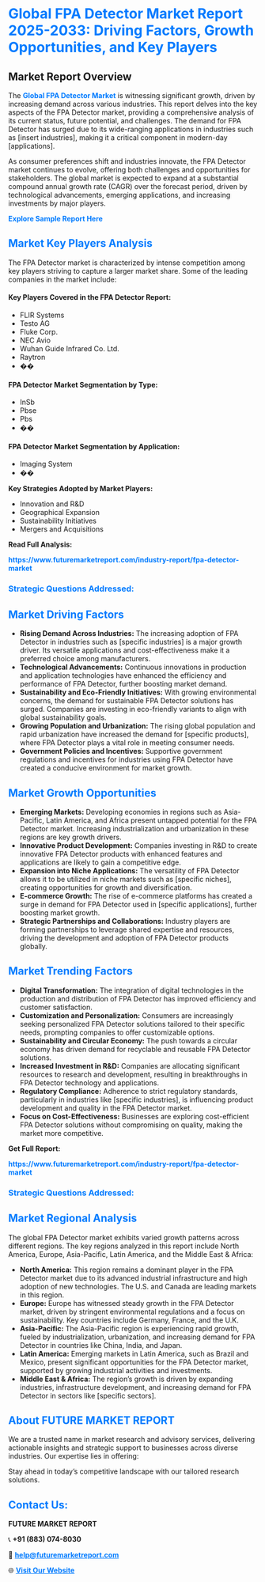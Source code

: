 <h1 style="color: #007BFF;">Global FPA Detector Market Report 2025-2033: Driving Factors, Growth Opportunities, and Key Players</h1>

<section id="overview">
<h2>Market Report Overview</h2>
<p>The <a href="https://www.futuremarketreport.com/industry-report/fpa-detector-market" style="color: #007BFF; text-decoration: none;"><strong>Global FPA Detector Market</strong></a> is witnessing significant growth, driven by increasing demand across various industries. This report delves into the key aspects of the FPA Detector market, providing a comprehensive analysis of its current status, future potential, and challenges. The demand for FPA Detector has surged due to its wide-ranging applications in industries such as [insert industries], making it a critical component in modern-day [applications].</p>
<p>As consumer preferences shift and industries innovate, the FPA Detector market continues to evolve, offering both challenges and opportunities for stakeholders. The global market is expected to expand at a substantial compound annual growth rate (CAGR) over the forecast period, driven by technological advancements, emerging applications, and increasing investments by major players.</p>
</section>

<section id="overview">
<p><a href="https://www.futuremarketreport.com/request-sample/reportId=118392" style="color: #007BFF; text-decoration: none;"><strong>Explore Sample Report Here</strong></a></p>
</section>

<section id="key-players">
<h2 style="color: #007BFF;">Market Key Players Analysis</h2>
<p>The FPA Detector market is characterized by intense competition among key players striving to capture a larger market share. Some of the leading companies in the market include:</p>
<h4>Key Players Covered in the FPA Detector Report:</h4>
<ul><li>FLIR Systems</li><li>Testo AG</li><li>Fluke Corp.</li><li>NEC Avio</li><li>Wuhan Guide Infrared Co. Ltd.</li><li>Raytron</li><li>��</li></ul>
<h4>FPA Detector Market Segmentation by Type:</h4>
<ul><li>InSb</li><li>Pbse</li><li>Pbs</li><li>��</li></ul>

<h4>FPA Detector Market Segmentation by Application:</h4>
<ul><li>Imaging System</li><li>��</li></ul>
<p><strong>Key Strategies Adopted by Market Players:</strong></p>
<ul>
<li>Innovation and R&D</li>
<li>Geographical Expansion</li>
<li>Sustainability Initiatives</li>
<li>Mergers and Acquisitions</li>
</ul>
</section>

<section>
<p><strong>Read Full Analysis: </strong></p><a href="https://www.futuremarketreport.com/industry-report/fpa-detector-market" style="color: #007BFF; text-decoration: none;"><strong>https://www.futuremarketreport.com/industry-report/fpa-detector-market</strong></a>
<h3 style="color: #007BFF;">Strategic Questions Addressed:</h3>
</section>

<section id="driving-factors">
<h2 style="color: #007BFF;">Market Driving Factors</h2>
<ul>
<li><strong>Rising Demand Across Industries:</strong> The increasing adoption of FPA Detector in industries such as [specific industries] is a major growth driver. Its versatile applications and cost-effectiveness make it a preferred choice among manufacturers.</li>
<li><strong>Technological Advancements:</strong> Continuous innovations in production and application technologies have enhanced the efficiency and performance of FPA Detector, further boosting market demand.</li>
<li><strong>Sustainability and Eco-Friendly Initiatives:</strong> With growing environmental concerns, the demand for sustainable FPA Detector solutions has surged. Companies are investing in eco-friendly variants to align with global sustainability goals.</li>
<li><strong>Growing Population and Urbanization:</strong> The rising global population and rapid urbanization have increased the demand for [specific products], where FPA Detector plays a vital role in meeting consumer needs.</li>
<li><strong>Government Policies and Incentives:</strong> Supportive government regulations and incentives for industries using FPA Detector have created a conducive environment for market growth.</li>
</ul>
</section>

<section id="growth-opportunities">
<h2 style="color: #007BFF;">Market Growth Opportunities</h2>
<ul>
<li><strong>Emerging Markets:</strong> Developing economies in regions such as Asia-Pacific, Latin America, and Africa present untapped potential for the FPA Detector market. Increasing industrialization and urbanization in these regions are key growth drivers.</li>
<li><strong>Innovative Product Development:</strong> Companies investing in R&D to create innovative FPA Detector products with enhanced features and applications are likely to gain a competitive edge.</li>
<li><strong>Expansion into Niche Applications:</strong> The versatility of FPA Detector allows it to be utilized in niche markets such as [specific niches], creating opportunities for growth and diversification.</li>
<li><strong>E-commerce Growth:</strong> The rise of e-commerce platforms has created a surge in demand for FPA Detector used in [specific applications], further boosting market growth.</li>
<li><strong>Strategic Partnerships and Collaborations:</strong> Industry players are forming partnerships to leverage shared expertise and resources, driving the development and adoption of FPA Detector products globally.</li>
</ul>
</section>

<section id="trending-factors">
<h2 style="color: #007BFF;">Market Trending Factors</h2>
<ul>
<li><strong>Digital Transformation:</strong> The integration of digital technologies in the production and distribution of FPA Detector has improved efficiency and customer satisfaction.</li>
<li><strong>Customization and Personalization:</strong> Consumers are increasingly seeking personalized FPA Detector solutions tailored to their specific needs, prompting companies to offer customizable options.</li>
<li><strong>Sustainability and Circular Economy:</strong> The push towards a circular economy has driven demand for recyclable and reusable FPA Detector solutions.</li>
<li><strong>Increased Investment in R&D:</strong> Companies are allocating significant resources to research and development, resulting in breakthroughs in FPA Detector technology and applications.</li>
<li><strong>Regulatory Compliance:</strong> Adherence to strict regulatory standards, particularly in industries like [specific industries], is influencing product development and quality in the FPA Detector market.</li>
<li><strong>Focus on Cost-Effectiveness:</strong> Businesses are exploring cost-efficient FPA Detector solutions without compromising on quality, making the market more competitive.</li>
</ul>
</section>

<section>
<p><strong>Get Full Report: </strong></p><a href="https://www.futuremarketreport.com/industry-report/fpa-detector-market" style="color: #007BFF; text-decoration: none;"><strong>https://www.futuremarketreport.com/industry-report/fpa-detector-market</strong></a>
<h3 style="color: #007BFF;">Strategic Questions Addressed:</h3>
</section>


<section id="regional-analysis">
<h2 style="color: #007BFF;">Market Regional Analysis</h2>
<p>The global FPA Detector market exhibits varied growth patterns across different regions. The key regions analyzed in this report include North America, Europe, Asia-Pacific, Latin America, and the Middle East & Africa:</p>
<ul>
<li><strong>North America:</strong> This region remains a dominant player in the FPA Detector market due to its advanced industrial infrastructure and high adoption of new technologies. The U.S. and Canada are leading markets in this region.</li>
<li><strong>Europe:</strong> Europe has witnessed steady growth in the FPA Detector market, driven by stringent environmental regulations and a focus on sustainability. Key countries include Germany, France, and the U.K.</li>
<li><strong>Asia-Pacific:</strong> The Asia-Pacific region is experiencing rapid growth, fueled by industrialization, urbanization, and increasing demand for FPA Detector in countries like China, India, and Japan.</li>
<li><strong>Latin America:</strong> Emerging markets in Latin America, such as Brazil and Mexico, present significant opportunities for the FPA Detector market, supported by growing industrial activities and investments.</li>
<li><strong>Middle East & Africa:</strong> The region’s growth is driven by expanding industries, infrastructure development, and increasing demand for FPA Detector in sectors like [specific sectors].</li>
</ul>
</section>

<footer>
<h2 style="color: #007BFF;">About FUTURE MARKET REPORT</h2>
<p>We are a trusted name in market research and advisory services, delivering actionable insights and strategic support to businesses across diverse industries. Our expertise lies in offering:</p>

<p>Stay ahead in today’s competitive landscape with our tailored research solutions.</p>

<h2 style="color: #007BFF;">Contact Us:</h2>
<p><strong>FUTURE MARKET REPORT</strong></p>
<p>📞 <strong>+91 (883) 074-8030</strong></p>
<p>📧 <strong><a href="mailto:help@futuremarketreport.com" style="color: #007BFF;">help@futuremarketreport.com</a></strong></p>
<p>🌐 <strong><a href="https://www.futuremarketreport.com/" style="color: #007BFF;">Visit Our Website</a></strong></p>
</footer>